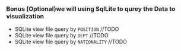 ### Bonus (Optional)we will using SqlLite to qurey the Data to visualization
- SQLite view file query by `POSITION` //TODO
- SQLite view file query by `DEPT` //TODO
- SQLite view file query by `NATIONALITY` //TODO
